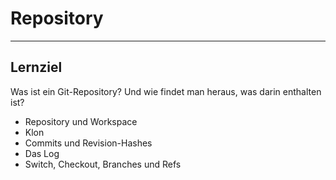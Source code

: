 # Repository

<!-- .slide: data-background-image="repository/git-log.png" data-background-opacity="0.7" -->

---

## Lernziel

Was ist ein Git-Repository? Und wie findet man heraus, was darin enthalten ist?

* Repository und Workspace
* Klon
* Commits und Revision-Hashes
* Das Log
* Switch, Checkout, Branches und Refs



